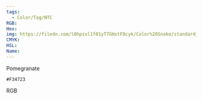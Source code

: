 ```yaml
---
tags:
  - Color/Tag/NTC
RGB:
Hex:
img: https://filedn.com/l0hpzxl1f01yT7GHxtF8cyk/Color%20Snake/standard_csv_to_svg/F34723.svg
CMYK:
HSL:
Name:
---
```

Pomegranate
```palette
#F34723
```
RGB
